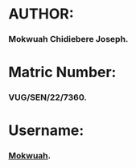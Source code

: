 ﻿# AUTHOR: 
### Mokwuah Chidiebere Joseph.
# Matric Number:
### VUG/SEN/22/7360.
# Username:
### [Mokwuah](https://github.com/Mokwuah).
